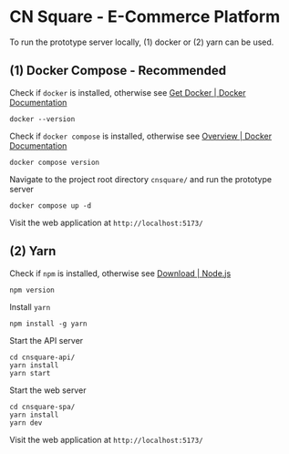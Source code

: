 # CN Square - E-Commerce Platform

To run the prototype server locally, (1) docker or (2) yarn can be used.

## (1) Docker Compose - Recommended

Check if `docker` is installed, otherwise see [Get Docker | Docker Documentation](https://docs.docker.com/get-docker/)

```shell
docker --version
```

Check if `docker compose` is installed, otherwise see [Overview | Docker Documentation](https://docs.docker.com/compose/install/)

```shell
docker compose version
```

Navigate to the project root directory `cnsquare/` and run the prototype server

```shell
docker compose up -d
```

Visit the web application at `http://localhost:5173/`

## (2) Yarn

Check if `npm` is installed, otherwise see [Download | Node.js](https://nodejs.org/en/download)

```shell
npm version
```

Install `yarn`

```shell
npm install -g yarn
```

Start the API server

```shell
cd cnsquare-api/
yarn install
yarn start
```

Start the web server

```shell
cd cnsquare-spa/
yarn install
yarn dev
```

Visit the web application at `http://localhost:5173/`
